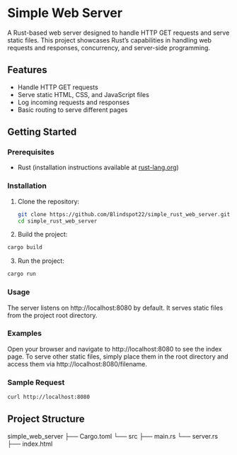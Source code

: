 # Simple Web Server

A Rust-based web server designed to handle HTTP GET requests and serve static files. This project showcases Rust’s capabilities in handling web requests and responses, concurrency, and server-side programming.

## Features

- Handle HTTP GET requests
- Serve static HTML, CSS, and JavaScript files
- Log incoming requests and responses
- Basic routing to serve different pages

## Getting Started

### Prerequisites

- Rust (installation instructions available at [rust-lang.org](https://www.rust-lang.org/))

### Installation

1. Clone the repository:
   ```sh
   git clone https://github.com/Blindspot22/simple_rust_web_server.git
   cd simple_rust_web_server

2. Build the project:

```sh
cargo build
```
3. Run the project:

```sh
cargo run
```
### Usage

The server listens on http://localhost:8080 by default. It serves static files from the project root directory.

### Examples
Open your browser and navigate to http://localhost:8080 to see the index page.
To serve other static files, simply place them in the root directory and access them via http://localhost:8080/filename.

### Sample Request
```sh
curl http://localhost:8080
```
## Project Structure
simple_web_server
├── Cargo.toml
└── src
    ├── main.rs
    └── server.rs
├── index.html
